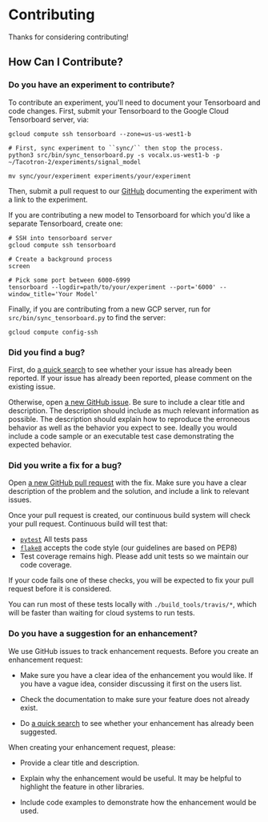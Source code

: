 # Contributing

Thanks for considering contributing!

## How Can I Contribute?

### Do you have an experiment to contribute?

To contribute an experiment, you'll need to document your Tensorboard and code changes. First,
submit your Tensorboard to the Google Cloud Tensorboard server, via:

    gcloud compute ssh tensorboard --zone=us-us-west1-b

    # First, sync experiment to ``sync/`` then stop the process.
    python3 src/bin/sync_tensorboard.py -s vocalx.us-west1-b -p ~/Tacotron-2/experiments/signal_model

    mv sync/your/experiment experiments/your/experiment

Then, submit a pull request to our [GitHub](https://github.com/AI2Incubator/Tacotron-2) documenting
the experiment with a link to the experiment.

If you are contributing a new model to Tensorboard for which you'd like a separate
Tensorboard, create one:

    # SSH into tensorboard server
    gcloud compute ssh tensorboard

    # Create a background process
    screen

    # Pick some port between 6000-6999
    tensorboard --logdir=path/to/your/experiment --port='6000' --window_title='Your Model'

Finally, if you are contributing from a new GCP server, run for ``src/bin/sync_tensorboard.py`` to
find the server:

    gcloud compute config-ssh

### Did you find a bug?

First, do [a quick search](https://github.com/AI2Incubator/Tacotron-2/issues) to see whether your issue has already been reported.
If your issue has already been reported, please comment on the existing issue.

Otherwise, open [a new GitHub issue](https://github.com/AI2Incubator/Tacotron-2/issues).  Be sure to include a clear title
and description.  The description should include as much relevant information as possible.  The description should
explain how to reproduce the erroneous behavior as well as the behavior you expect to see.  Ideally you would include a
code sample or an executable test case demonstrating the expected behavior.

### Did you write a fix for a bug?

Open [a new GitHub pull request](https://github.com/AI2Incubator/Tacotron-2/pulls) with the fix.  Make sure you have a clear
description of the problem and the solution, and include a link to relevant issues.

Once your pull request is created, our continuous build system will check your pull request.  Continuous
build will test that:

* [`pytest`](https://docs.pytest.org/en/latest/) All tests pass
* [`flake8`](https://github.com/PyCQA/flake8) accepts the code style (our guidelines are based on PEP8)
* Test coverage remains high. Please add unit tests so we maintain our code coverage.

If your code fails one of these checks, you will be expected to fix your pull request before it is considered.

You can run most of these tests locally with `./build_tools/travis/*`, which will be faster than waiting for
cloud systems to run tests.

### Do you have a suggestion for an enhancement?

We use GitHub issues to track enhancement requests.  Before you create an enhancement request:

* Make sure you have a clear idea of the enhancement you would like.  If you have a vague idea, consider discussing
it first on the users list.

* Check the documentation to make sure your feature does not already exist.

* Do [a quick search](https://github.com/AI2Incubator/Tacotron-2/issues) to see whether your enhancement has already been suggested.

When creating your enhancement request, please:

* Provide a clear title and description.

* Explain why the enhancement would be useful.  It may be helpful to highlight the feature in other libraries.

* Include code examples to demonstrate how the enhancement would be used.
